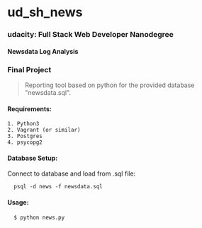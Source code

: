 # ud_sh_news

### udacity: Full Stack Web Developer Nanodegree
#### Newsdata Log Analysis

### Final Project
>Reporting tool based on python for the provided database "newsdata.sql".

#### Requirements:
  ```
  1. Python3
  2. Vagrant (or similar)
  3. Postgres
  4. psycopg2
  ```

#### Database Setup:
  Connect to database and load from .sql file:
  ```
    psql -d news -f newsdata.sql
  ```

#### Usage:
  ```
    $ python news.py
  ```
